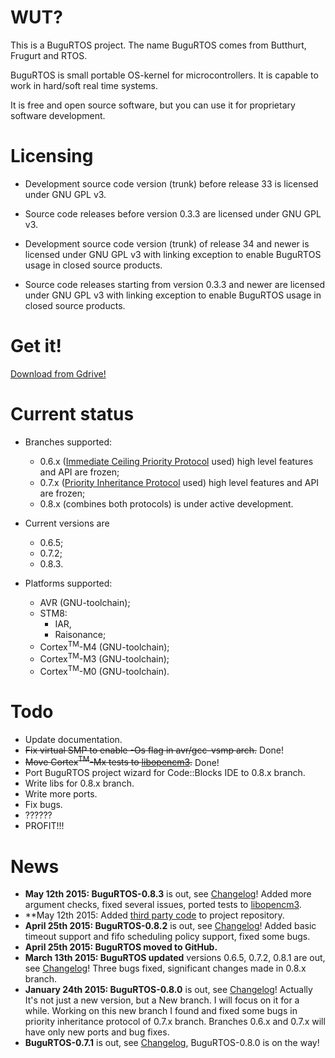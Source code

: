 # WUT? #
This is a BuguRTOS project.
The name BuguRTOS comes from Butthurt, Frugurt and RTOS.

BuguRTOS is small portable OS-kernel for microcontrollers.
It is capable to work in hard/soft real time systems.

It is free and open source software, but you can use it for
proprietary software development.

# Licensing #
* Development source code version (trunk) before release 33 is licensed under GNU GPL v3.
* Source code releases before version 0.3.3 are licensed under GNU GPL v3.

* Development source code version (trunk) of release 34 and newer is licensed under GNU GPL v3 with linking exception to enable BuguRTOS usage in closed source products.
* Source code releases starting from version 0.3.3 and newer are licensed under GNU GPL v3 with linking exception to enable BuguRTOS usage in closed source products.

# Get it! #
[Download from Gdrive!](https://drive.google.com/folderview?id=0B32mjehjqcIOYlFtNnRSc0JxdGc&usp=sharing)

# Current status #
* Branches supported:
  * 0.6.x ([Immediate Ceiling Priority Protocol](http://en.wikipedia.org/wiki/Priority_ceiling_protocol) used) high level features and API are frozen;
  * 0.7.x ([Priority Inheritance Protocol](http://en.wikipedia.org/wiki/Priority_inheritance) used) high level features and API are frozen;
  * 0.8.x (combines both protocols) is under active development.

* Current versions are
  * 0.6.5;
  * 0.7.2;
  * 0.8.3.

* Platforms supported:
  * AVR (GNU-toolchain);
  * STM8:
    * IAR,
    * Raisonance;
  * Cortex<sup>TM</sup>-M4 (GNU-toolchain);
  * Cortex<sup>TM</sup>-M3 (GNU-toolchain);
  * Cortex<sup>TM</sup>-M0 (GNU-toolchain).

# Todo #
* Update documentation.
* ~~Fix virtual SMP to enable -Os flag in avr/gcc-vsmp arch.~~ Done!
* ~~Move Cortex<sup>TM</sup>-Mx tests to [libopencm3](https://github.com/libopencm3/libopencm3).~~ Done!
* Port BuguRTOS project wizard for Code::Blocks IDE to 0.8.x branch.
* Write libs for 0.8.x branch.
* Write more ports.
* Fix bugs.
* ??????
* PROFIT!!!

# News #
* **May 12th 2015: BuguRTOS-0.8.3** is out, see [Changelog](https://github.com/shkolnick-kun/bugurtos/blob/wiki/Changelog.md)! Added more argument checks, fixed several issues, ported tests to [libopencm3](https://github.com/libopencm3/libopencm3).
* **May 12th 2015: Added [third party code](https://github.com/shkolnick-kun/bugurtos/tree/archives) to project repository.
* **April 25th 2015: BuguRTOS-0.8.2** is out, see [Changelog](https://github.com/shkolnick-kun/bugurtos/blob/wiki/Changelog.md)! Added basic timeout support and fifo scheduling policy support, fixed some bugs.
* **April 25th 2015: BuguRTOS moved to GitHub.**
* **March 13th 2015: BuguRTOS updated** versions 0.6.5, 0.7.2, 0.8.1 are out, see [Changelog](https://github.com/shkolnick-kun/bugurtos/blob/wiki/Changelog.md)! Three bugs fixed, significant changes made in 0.8.x branch.
* **January 24th 2015: BuguRTOS-0.8.0** is out, see [Changelog](https://github.com/shkolnick-kun/bugurtos/blob/wiki/Changelog.md)! Actually It's not just a new version, but a New branch. I will focus on it for a while. Working on this new branch I found and fixed some bugs in priority inheritance protocol of 0.7.x branch. Branches 0.6.x and 0.7.x will have only new ports and bug fixes.
* **BuguRTOS-0.7.1** is out, see [Changelog](https://github.com/shkolnick-kun/bugurtos/blob/wiki/Changelog.md), BuguRTOS-0.8.0 is on the way!
